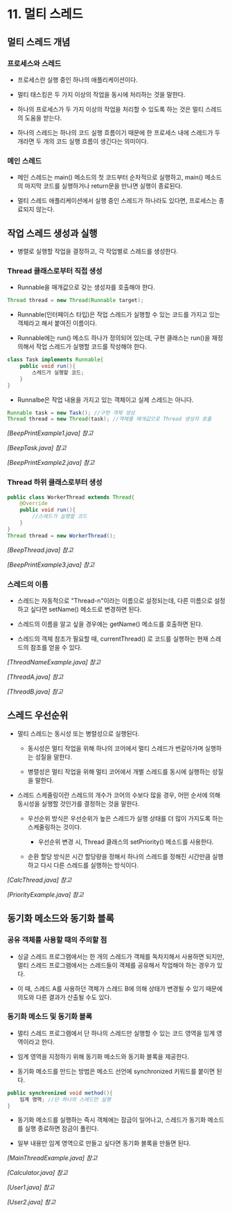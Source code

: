 # 11. 멀티 스레드
## 멀티 스레드 개념
### 프로세스와 스레드

* 프로세스란 실행 중인 하나의 애플리케이션이다.

* 멀티 태스킹은 두 가지 이상의 작업을 동시에 처리하는 것을 말한다.

* 하나의 프로세스가 두 가지 이상의 작업을 처리할 수 있도록 하는 것은 멀티 스레드의 도움을 받는다.

* 하나의 스레드는 하나의 코드 실행 흐름이기 때문에 한 프로세스 내에 스레드가 두 개라면 두 개의 코드 실행 흐름이 생긴다는 의미이다.

### 메인 스레드

* 메인 스레드는 main() 메소드의 첫 코드부터 순차적으로 실행하고, main() 메소드의 마지막 코드를 실행하거나 return문을 만나면 실행이 종료된다.

* 멀티 스레드 애플리케이션에서 실행 중인 스레드가 하나라도 있다면, 프로세스는 종료되지 않는다.

## 작업 스레드 생성과 실행

* 병렬로 실행할 작업을 결정하고, 각 작업별로 스레드를 생성한다.

### Thread 클래스로부터 직접 생성

* Runnable을 매개값으로 갖는 생성자를 호출해야 한다.

```java
Thread thread = new Thread(Runnable target);
```

* Runnable(인터페이스 타입)은 작업 스레드가 실행할 수 있는 코드를 가지고 있는 객체라고 해서 붙여진 이름이다.

* Runnable에는 run() 메소드 하나가 정의되어 있는데, 구현 클래스는 run()을 재정의해서 작업 스레드가 실행할 코드를 작성해야 한다.

```java
class Task implements Runnable{
    public void run(){
        스레드가 실행할 코드;
    }
}
```

* Runnalbe은 작업 내용을 가지고 있는 객체이고 실제 스레드는 아니다.

```java
Runnable task = new Task(); //구현 객체 생성
Thread thread = new Thread(task); //객체를 매개값으로 Thread 생성자 호출
```

_[BeepPrintExample1.java] 참고_

_[BeepTask.java] 참고_

_[BeepPrintExample2.java] 참고_

### Thread 하위 클래스로부터 생성

```java
public class WorkerThread extends Thread{
    @Override
    public void run(){
        //스레드가 실행할 코드
    }
}
Thread thread = new WorkerThread();
```

_[BeepThread.java] 참고_

_[BeepPrintExample3.java] 참고_

### 스레드의 이름

* 스레드는 자동적으로 "Thread-n"이라는 이름으로 설정되는데, 다른 이름으로 설정하고 싶다면 setName() 메소드로 변경하면 된다.

* 스레드의 이름을 알고 싶을 경우에는 getName() 메소드를 호출하면 된다.

* 스레드의 객체 참조가 필요할 때, currentThread() 로 코드를 실행하는 현재 스레드의 참조를 얻을 수 있다.

_[ThreadNameExample.java] 참고_

_[ThreadA.java] 참고_

_[ThreadB.java] 참고_

## 스레드 우선순위

* 멀티 스레드는 동시성 또는 병렬성으로 실행된다.

    * 동시성은 멀티 작업을 위해 하나의 코어에서 멀티 스레드가 번갈아가며 실행하는 성질을 말한다.

    * 병렬성은 멀티 작업을 위해 멀티 코어에서 개별 스레드를 동시에 실행하는 성질을 말한다.

* 스레드 스케줄링이란 스레드의 개수가 코어의 수보다 많을 경우, 어떤 순서에 의해 동시성을 실행할 것인가를 결정하는 것을 말한다.

    * 우선순위 방식은 우선순위가 높은 스레드가 실행 상태를 더 많이 가지도록 하는 스케줄링하는 것이다.

        * 우선순위 변경 시, Thread 클래스의 setPriority() 메소드를 사용한다.

    * 순환 할당 방식은 시간 할당량을 정해서 하나의 스레드를 정해진 시간만큼 실행하고 다시 다른 스레드를 실행하는 방식이다.

_[CalcThread.java] 참고_

_[PriorityExample.java] 참고_

## 동기화 메소드와 동기화 블록
### 공유 객체를 사용할 때의 주의할 점

* 싱글 스레드 프로그램에서는 한 개의 스레드가 객체를 독차지해서 사용하면 되지만, 멀티 스레드 프로그램에서는 스레드들이 객체를 공유해서 작업해야 하는 경우가 있다.

* 이 때, 스레드 A를 사용하던 객체가 스레드 B에 의해 상태가 변경될 수 있기 때문에 의도와 다른 결과가 산출될 수도 있다.

### 동기화 메소드 및 동기화 블록

* 멀티 스레드 프로그램에서 단 하나의 스레드만 실행할 수 있는 코드 영역을 임계 영역이라고 한다.

* 임계 영역을 지정하기 위해 동기화 메소드와 동기화 블록을 제공한다.

* 동기화 메소드를 만드는 방법은 메소드 선언에 synchronized 키워드를 붙이면 된다.

```java
public synchronized void method(){
    임계 영역; //단 하나의 스레드만 실행
}
```

* 동기화 메소드를 실행하는 즉시 객체에는 잠금이 일어나고, 스레드가 동기화 메소드를 실행 종료하면 잠금이 풀린다.

* 일부 내용만 임계 영역으로 만들고 싶다면 동기화 블록을 만들면 된다.

_[MainThreadExample.java] 참고_

_[Calculator.java] 참고_

_[User1.java] 참고_

_[User2.java] 참고_